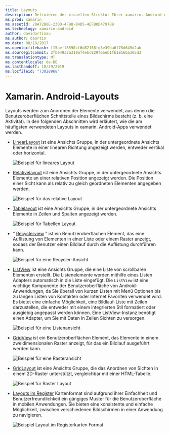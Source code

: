 ```yaml
---
title: Layouts
description: Definieren der visuellen Struktur Ihrer xamarin. Android-App
ms.prod: xamarin
ms.assetid: 2BA72B0E-230D-4F98-B4D5-4EFB0D479789
ms.technology: xamarin-android
author: davidortinau
ms.author: daortin
ms.date: 08/18/2017
ms.openlocfilehash: f15aeff8590cf6d82168fd3e39ba6f78d649d2ab
ms.sourcegitcommit: 2fbe4932a319af4ebc829f65eb1fb1816ba305d3
ms.translationtype: MT
ms.contentlocale: de-DE
ms.lasthandoff: 10/29/2019
ms.locfileid: "73028968"
---
```

# <a name="xamarinandroid-layouts"></a>Xamarin. Android-Layouts

Layouts werden zum Anordnen der Elemente verwendet, aus denen die Benutzeroberflächen Schnittstelle eines Bildschirms besteht (z. b. eine Aktivität). In den folgenden Abschnitten wird erläutert, wie die am häufigsten verwendeten Layouts in xamarin. Android-Apps verwendet werden.

- [LinearLayout](~/android/user-interface/layouts/linear-layout.md) ist eine Ansichts Gruppe, in der untergeordnete Ansichts Elemente in einer linearen Richtung angezeigt werden, entweder vertikal oder horizontal.

    ![Beispiel für lineares Layout](images/linear-layout.png)

- [Relativelayout](~/android/user-interface/layouts/relative-layout.md) ist eine Ansichts Gruppe, in der untergeordnete Ansichts Elemente an einer relativen Position angezeigt werden. Die Position einer Sicht kann als relativ zu gleich geordneten Elementen angegeben werden.

    ![Beispiel für das relative Layout](images/relative-layout.png)

- [Tablelayout](~/android/user-interface/layouts/table-layout.md) ist eine Ansichts Gruppe, in der untergeordnete Ansichts Elemente in Zeilen und Spalten angezeigt werden.

    ![Beispiel für Tabellen Layout](images/table-layout.png)

- " [Recyclerview](~/android/user-interface/layouts/recycler-view/index.md) " ist ein Benutzeroberflächen Element, das eine Auflistung von Elementen in einer Liste oder einem Raster anzeigt, sodass der Benutzer einen Bildlauf durch die Auflistung durchführen kann.

    ![Beispiel für eine Recycler-Ansicht](images/recycler-view.png)

- [ListView](~/android/user-interface/layouts/list-view/index.md) ist eine Ansichts Gruppe, die eine Liste von scrollbaren Elementen erstellt. Die Listenelemente werden mithilfe eines Listen Adapters automatisch in die Liste eingefügt. Die `ListView` ist eine wichtige Komponente der Benutzeroberfläche von Android-Anwendungen, da Sie überall von kurzen Listen mit Menü Optionen bis zu langen Listen von Kontakten oder Internet Favoriten verwendet wird. Es bietet eine einfache Möglichkeit, eine Bildlauf-Liste mit Zeilen darzustellen, die entweder mit einem integrierten Stil formatiert oder ausgiebig angepasst werden können. Eine ListView-Instanz benötigt einen Adapter, um Sie mit Daten in Zeilen Sichten zu versorgen.

    ![Beispiel für eine Listenansicht](images/list-view.png)

- [GridView](~/android/user-interface/layouts/grid-view.md) ist ein Benutzeroberflächen Element, das Elemente in einem zweidimensionalen Raster anzeigt, für das ein Bildlauf ausgeführt werden kann.

    ![Beispiel für eine Rasteransicht](images/grid-view.png)

- [GridLayout](~/android/user-interface/layouts/grid-layout.md) ist eine Ansichts Gruppe, die das Anordnen von Sichten in einem 2D-Raster unterstützt, vergleichbar mit einer HTML-Tabelle.

    ![Beispiel für Raster Layout](images/grid-layout.png)

- [Layouts im Register](~/android/user-interface/layouts/tab-layout/index.md) Kartenformat sind aufgrund ihrer Einfachheit und Benutzerfreundlichkeit ein gängiges Muster für die Benutzeroberfläche in mobilen Anwendungen. Sie bieten eine konsistente und einfache Möglichkeit, zwischen verschiedenen Bildschirmen in einer Anwendung zu navigieren.

    ![Beispiel Layout im Registerkarten Format](images/tabbed-layout.png)
